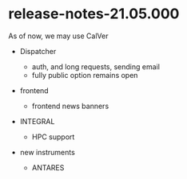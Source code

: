 # release-notes-21.05.000

As of now, we may use CalVer

* Dispatcher
  * auth, and long requests, sending email
  * fully public option remains open

* frontend
   * frontend news banners

* INTEGRAL
  * HPC support

* new instruments
   * ANTARES 

